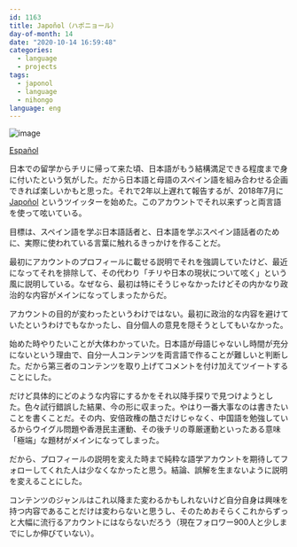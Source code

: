 ```yaml
---
id: 1163
title: Japoñol（ハポニョール）
day-of-month: 14
date: "2020-10-14 16:59:48"
categories:
  - language
  - projects
tags:
  - japonol
  - language
  - nihongo
language: eng
---
```


![image](/files/2020/10-japonol-haponyoru/japoñol-profile.png)

[Español](/2020/10/japonol/)

日本での留学からチリに帰って来た頃、日本語がもう結構満足できる程度まで身に付いたという気がした。だから日本語と母語のスペイン語を組み合わせる企画できれば楽しいかもと思った。それで2年以上遅れて報告するが、2018年7月に [Japoñol](https://twitter.com/haponyoru) というツイッターを始めた。このアカウントでそれ以来ずっと両言語を使って呟いている。<!-- more -->

目標は、スペイン語を学ぶ日本語話者と、日本語を学ぶスペイン語話者のために、実際に使われている言葉に触れるきっかけを作ることだ。

最初にアカウントのプロフィールに載せる説明でそれを強調していたけど、最近になってそれを排除して、その代わり「チリや日本の現状について呟く」という風に説明している。なぜなら、最初は特にそうじゃなかったけどその内かなり政治的な内容がメインになってしまったからだ。

アカウントの目的が変わったというわけではない。最初に政治的な内容を避けていたというわけでもなかったし、自分個人の意見を隠そうとしてもいなかった。

始めた時やりたいことが大体わかっていた。日本語が母語じゃないし時間が充分にないという理由で、自分一人コンテンツを両言語で作ることが難しいと判断した。だから第三者のコンテンツを取り上げてコメントを付け加えてツイートすることにした。

だけど具体的にどのような内容にするかをそれ以降手探りで見つけようとした。色々試行錯誤した結果、今の形に収まった。やはり一番大事なのは書きたいことを書くことだ。その内、安倍政権の酷さだけじゃなく、中国語を勉強しているからウイグル問題や香港民主運動、その後チリの尊厳運動といったある意味「極端」な題材がメインになってしまった。

だから、プロフィールの説明を変えた時まで純粋な語学アカウントを期待してフォローしてくれた人は少なくなかったと思う。結論、誤解を生まないように説明を変えることにした。

コンテンツのジャンルはこれ以降また変わるかもしれないけど自分自身は興味を持つ内容であることだけは変わらないと思うし、そのためおそらくこれからずっと大幅に流行るアカウントにはならないだろう（現在フォロワー900人と少しまでにしか伸びていない）。
